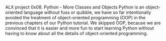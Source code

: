 ALX project 0x08. Python - More Classes and Objects
Python is an object-oriented language without fuss or quibble, we have so far intentionally avoided the treatment of object-oriented programming (OOP) in the previous chapters of our Python tutorial.
We skipped OOP, because we are convinced that it is easier and more fun to start learning Python without having to know about all the details of object-oriented programming.
